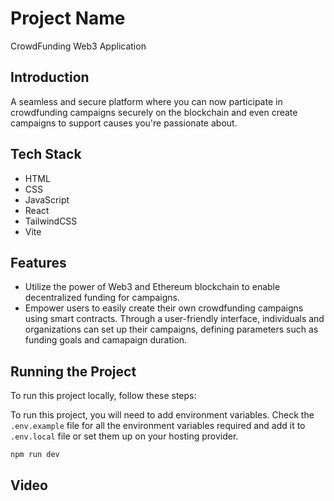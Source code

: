 # Project Name
CrowdFunding Web3 Application

## Introduction
A seamless and secure platform where you can now participate in crowdfunding campaigns securely on the blockchain and even create campaigns to support causes you're passionate about.
 

## Tech Stack
- HTML
- CSS
- JavaScript
- React
- TailwindCSS
- Vite

## Features
- Utilize the power of Web3 and Ethereum blockchain to enable decentralized funding for campaigns. 
- Empower users to easily create their own crowdfunding campaigns using smart contracts. Through a user-friendly interface, individuals and organizations can set up their campaigns, defining parameters such as funding goals and camapaign duration.

## Running the Project
To run this project locally, follow these steps:

To run this project, you will need to add environment variables. Check the `.env.example` file for all the environment variables required and add it to `.env.local` file or set them up on your hosting provider.

```bash
npm run dev
```

## Video
